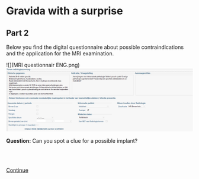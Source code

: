 # Gravida with a surprise

## Part 2

Below you find the digital questionnaire about possible contraindications and the application for the MRI examination.

![](MRI questionnair ENG.png)
![](Aanvraag.png)

**Question:** Can you spot a clue for a possible implant? 

<br>
<br>

[Continue](case_part3.md)
